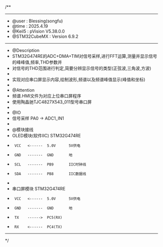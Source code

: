 /**
  ******************************************************************************
  * @user           : Blessing(songfu)
  * @time           : 2025.4.19
  * @Keil5          : pVision V5.38.0.0
  * @STM32CubeMX    : Version 6.9.2
  ******************************************************************************
  * @Description
  * STM32G474RE的ADC+DMA+TIM对信号采样,进行FFT运算,测量并显示信号的峰峰值,频率,THD参数并
  * 对信号的THD范围进行判定,简要分辨显示信号的类型(正弦波,三角波,方波)
  * 
  * 实现对应串口屏显示内容,绘制波形,频谱以及频谱峰值显示(峰值和坐标)
  *
  * @Attention
  * 频谱.HMI文件为对应上位串口屏程序
  * 使用陶晶驰TJC4827X543_011型号串口屏
  *
  * @IO
  * 信号采样            PA0 -> ADC1_IN1
  *
  * @模块接线
  * OLED模块(软件IIC)  STM32G474RE
  *      VCC   <------  5.0V      5V供电
  *      GND   -------  GND       地
  *      SCL   -------  PB9       IIC时钟线
  *      SDA   -------  PB8       IIC数据线
  *
  * 串口屏模块         STM32G474RE
  *      VCC   <------  5.0V      5V供电
  *      GND   -------  GND       地
  *      TX    ------>  PC5(RX)
  *      RX    <------  PC4(TX)
  ******************************************************************************
  */

